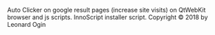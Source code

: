 Auto Clicker on google result pages (increase site visits) on QtWebKit browser and js scripts. InnoScript installer script. 
Copyright © 2018 by Leonard Ogin

